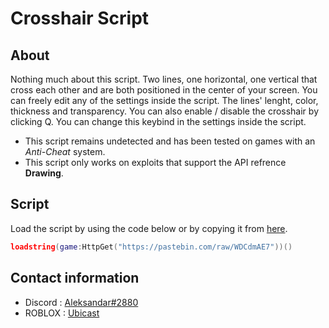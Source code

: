 # Crosshair Script

## About

Nothing much about this script. Two lines, one horizontal, one vertical that cross each other and are both positioned in the center of your screen.
You can freely edit any of the settings inside the script. The lines' lenght, color, thickness and transparency.
You can also enable / disable the crosshair by clicking Q. You can change this keybind in the settings inside the script.

- This script remains undetected and has been tested on games with an *Anti-Cheat* system.
- This script only works on exploits that support the API refrence **Drawing**.

## Script

Load the script by using the code below or by copying it from [here](https://github.com/UbicastDev/Crosshair-Script/blob/main/Crosshair).
```lua
loadstring(game:HttpGet("https://pastebin.com/raw/WDCdmAE7"))()
```

## Contact information

- Discord : [Aleksandar#2880](https://discord.com/users/611111398818316309)
- ROBLOX : [Ubicast](https://www.roblox.com/users/330279990/profile)
